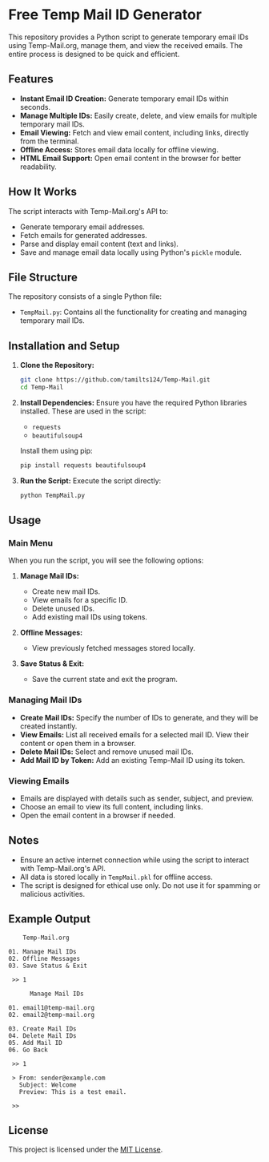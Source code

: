 # Free Temp Mail ID Generator

This repository provides a Python script to generate temporary email IDs using Temp-Mail.org, manage them, and view the received emails. The entire process is designed to be quick and efficient.

## Features

- **Instant Email ID Creation:** Generate temporary email IDs within seconds.
- **Manage Multiple IDs:** Easily create, delete, and view emails for multiple temporary mail IDs.
- **Email Viewing:** Fetch and view email content, including links, directly from the terminal.
- **Offline Access:** Stores email data locally for offline viewing.
- **HTML Email Support:** Open email content in the browser for better readability.

## How It Works

The script interacts with Temp-Mail.org's API to:
- Generate temporary email addresses.
- Fetch emails for generated addresses.
- Parse and display email content (text and links).
- Save and manage email data locally using Python's `pickle` module.

## File Structure

The repository consists of a single Python file:

- `TempMail.py`: Contains all the functionality for creating and managing temporary mail IDs.

## Installation and Setup

1. **Clone the Repository:**
   ```bash
   git clone https://github.com/tamilts124/Temp-Mail.git
   cd Temp-Mail
   ```

2. **Install Dependencies:**
   Ensure you have the required Python libraries installed. These are used in the script:
   - `requests`
   - `beautifulsoup4`

   Install them using pip:
   ```bash
   pip install requests beautifulsoup4
   ```

3. **Run the Script:**
   Execute the script directly:
   ```bash
   python TempMail.py
   ```

## Usage

### Main Menu

When you run the script, you will see the following options:

1. **Manage Mail IDs:**
   - Create new mail IDs.
   - View emails for a specific ID.
   - Delete unused IDs.
   - Add existing mail IDs using tokens.

2. **Offline Messages:**
   - View previously fetched messages stored locally.

3. **Save Status & Exit:**
   - Save the current state and exit the program.

### Managing Mail IDs
- **Create Mail IDs:**
  Specify the number of IDs to generate, and they will be created instantly.
- **View Emails:**
  List all received emails for a selected mail ID. View their content or open them in a browser.
- **Delete Mail IDs:**
  Select and remove unused mail IDs.
- **Add Mail ID by Token:**
  Add an existing Temp-Mail ID using its token.

### Viewing Emails
- Emails are displayed with details such as sender, subject, and preview.
- Choose an email to view its full content, including links.
- Open the email content in a browser if needed.

## Notes

- Ensure an active internet connection while using the script to interact with Temp-Mail.org's API.
- All data is stored locally in `TempMail.pkl` for offline access.
- The script is designed for ethical use only. Do not use it for spamming or malicious activities.

## Example Output

```plaintext
    Temp-Mail.org

01. Manage Mail IDs
02. Offline Messages
03. Save Status & Exit

 >> 1

      Manage Mail IDs

01. email1@temp-mail.org
02. email2@temp-mail.org

03. Create Mail IDs
04. Delete Mail IDs
05. Add Mail ID
06. Go Back

 >> 1

 > From: sender@example.com
   Subject: Welcome
   Preview: This is a test email.

 >>
```

## License

This project is licensed under the [MIT License](LICENSE).

